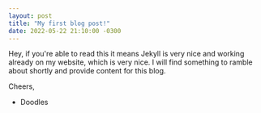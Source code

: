 ```yaml
---
layout: post
title: "My first blog post!"
date: 2022-05-22 21:10:00 -0300
---
```


Hey, if you're able to read this it means Jekyll is very nice and working already on my website, which is very nice. I will find something to ramble about shortly and provide content for this blog.

Cheers,

- Doodles
